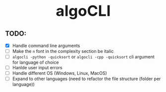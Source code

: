 <h1 align="center" style="font-size: 3rem;">
algoCLI
</h1>

## TODO:

- [x] Handle command line arguments
- [ ] Make the `n` font in the complexity section be italic 
- [ ] `algocli -python -quicksort` or `algocli -cpp -quicksort` cli argument for language of choice
- [ ] Hanlde user input errors
- [ ] Handle different OS (Windows, Linux, MacOS)
- [ ] Expand to other languages (need to refactor the file structure (folder per language))
